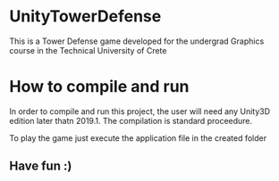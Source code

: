 # UnityTowerDefense
This is a Tower Defense game developed for the undergrad Graphics course in the Technical University of Crete


<h1> How to compile and run</h1>
<p>
In order to compile and run this project, the user will need any Unity3D edition later thatn 2019.1. The compilation is standard proceedure.
</p>
<p>
  To play the game just execute the application file in the created folder
</p>

<h2> Have fun :) </h2>
